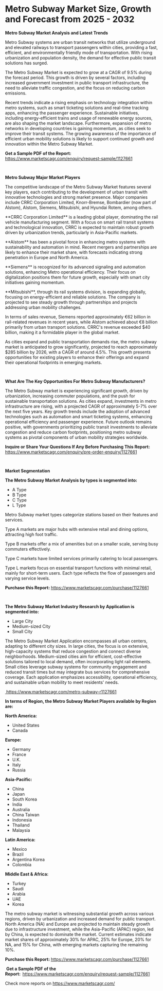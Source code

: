 <p><h1>Metro Subway Market Size, Growth and Forecast from 2025 - 2032</h1></p><p><strong>Metro Subway Market Analysis and Latest Trends</strong></p>
<p><p>Metro Subway systems are urban transit networks that utilize underground and elevated railways to transport passengers within cities, providing a fast, efficient, and environmentally friendly mode of transportation. With rising urbanization and population density, the demand for effective public transit solutions has surged. </p><p>The Metro Subway Market is expected to grow at a CAGR of 9.5% during the forecast period. This growth is driven by several factors, including increased government investment in public transport infrastructure, the need to alleviate traffic congestion, and the focus on reducing carbon emissions. </p><p>Recent trends indicate a rising emphasis on technology integration within metro systems, such as smart ticketing solutions and real-time tracking apps, enhancing the passenger experience. Sustainable initiatives, including energy-efficient trains and usage of renewable energy sources, are also shaping the market landscape. Furthermore, expansion of metro networks in developing countries is gaining momentum, as cities seek to improve their transit systems. The growing awareness of the importance of efficient urban mobility solutions is likely to support continued growth and innovation within the Metro Subway Market.</p></p>
<p><strong>Get a Sample PDF of the Report:&nbsp;</strong> <a href="https://www.marketscagr.com/enquiry/request-sample/1127661?utm_campaign=2565&utm_medium=2&utm_source=Github&utm_content=ia&utm_term=06032025&utm_id=metro-subway">https://www.marketscagr.com/enquiry/request-sample/1127661</a></p>
<p>&nbsp;</p>
<p><strong>Metro Subway Major Market Players</strong></p>
<p><p>The competitive landscape of the Metro Subway Market features several key players, each contributing to the development of urban transit with innovative technologies and strong market presence. Major companies include CRRC Corporation Limited, Knorr-Bremse, Bombardier (now part of Alstom), Alstom, Siemens, Mitsubishi, and Hyundai Rotem, among others.</p><p>**CRRC Corporation Limited** is a leading global player, dominating the rail vehicle manufacturing segment. With a focus on smart rail transit systems and technological innovation, CRRC is expected to maintain robust growth driven by urbanization trends, particularly in Asia-Pacific markets. </p><p>**Alstom** has been a pivotal force in enhancing metro systems with sustainability and automation in mind. Recent mergers and partnerships are likely to enhance their market share, with forecasts indicating strong penetration in Europe and North America.</p><p>**Siemens** is recognized for its advanced signaling and automation solutions, enhancing Metro operational efficiency. Their focus on digitalization positions them for future growth, especially with smart city initiatives gaining momentum.</p><p>**Mitsubishi**, through its rail systems division, is expanding globally, focusing on energy-efficient and reliable solutions. The company is projected to see steady growth through partnerships and projects addressing urban mobility challenges. </p><p>In terms of sales revenue, Siemens reported approximately €62 billion in rail-related revenues in recent years, while Alstom achieved about €8 billion primarily from urban transport solutions. CRRC's revenue exceeded $40 billion, making it a formidable player in the global market. </p><p>As cities expand and public transportation demands rise, the metro subway market is anticipated to grow significantly, projected to reach approximately $285 billion by 2026, with a CAGR of around 4.5%. This growth presents opportunities for existing players to enhance their offerings and expand their operational footprints in emerging markets.</p></p>
<p>&nbsp;</p>
<p><strong>What Are The Key Opportunities For Metro Subway Manufacturers?</strong></p>
<p><p>The Metro Subway market is experiencing significant growth, driven by urbanization, increasing commuter populations, and the push for sustainable transportation solutions. As cities expand, investments in metro infrastructure are rising, with a projected CAGR of approximately 5-7% over the next five years. Key growth trends include the adoption of advanced technologies such as automation and smart ticketing systems, enhancing operational efficiency and passenger experience. Future outlook remains positive, with governments prioritizing public transit investments to alleviate congestion and reduce carbon footprints, positioning metro subway systems as pivotal components of urban mobility strategies worldwide.</p></p>
<p><strong>Inquire or Share Your Questions If Any Before Purchasing This Report:</strong> <a href="https://www.marketscagr.com/enquiry/pre-order-enquiry/1127661?utm_campaign=2565&utm_medium=2&utm_source=Github&utm_content=ia&utm_term=06032025&utm_id=metro-subway">https://www.marketscagr.com/enquiry/pre-order-enquiry/1127661</a></p>
<p>&nbsp;</p>
<p><strong>Market Segmentation</strong></p>
<p><strong>The Metro Subway Market Analysis by types is segmented into:</strong></p>
<p><ul><li>A Type</li><li>B Type</li><li>C Type</li><li>L Type</li></ul></p>
<p><p>Metro Subway market types categorize stations based on their features and services. </p><p>Type A markets are major hubs with extensive retail and dining options, attracting high foot traffic. </p><p>Type B markets offer a mix of amenities but on a smaller scale, serving busy commuters effectively. </p><p>Type C markets have limited services primarily catering to local passengers. </p><p>Type L markets focus on essential transport functions with minimal retail, mainly for short-term users. Each type reflects the flow of passengers and varying service levels.</p></p>
<p><strong>Purchase this Report:&nbsp;</strong><a href="https://www.marketscagr.com/purchase/1127661?utm_campaign=2565&utm_medium=2&utm_source=Github&utm_content=ia&utm_term=06032025&utm_id=metro-subway">https://www.marketscagr.com/purchase/1127661</a></p>
<p>&nbsp;</p>
<p><strong>The Metro Subway Market Industry Research by Application is segmented into:</strong></p>
<p><ul><li>Large City</li><li>Medium-sized City</li><li>Small City</li></ul></p>
<p><p>The Metro Subway Market Application encompasses all urban centers, adapting to different city sizes. In large cities, the focus is on extensive, high-capacity systems that reduce congestion and connect diverse neighborhoods. Medium-sized cities aim for efficient, cost-effective solutions tailored to local demand, often incorporating light rail elements. Small cities leverage subway systems for community engagement and reduced transit times but may integrate bus services for comprehensive coverage. Each application emphasizes accessibility, operational efficiency, and sustainable urban mobility to meet residents' needs.</p></p>
<p><a href="https://www.marketscagr.com/metro-subway-r1127661?utm_campaign=2565&utm_medium=2&utm_source=Github&utm_content=ia&utm_term=06032025&utm_id=metro-subway">&nbsp;https://www.marketscagr.com/metro-subway-r1127661</a></p>
<p><strong>In terms of Region, the Metro Subway Market Players available by Region are:</strong></p>
<p>
    <p> <strong> North America: </strong>
        <ul>
            <li>United States</li>
            <li>Canada</li>
        </ul>
        </p> 
    <p> <strong> Europe: </strong>
        <ul>
            <li>Germany</li>
            <li>France</li>
            <li>U.K.</li>
            <li>Italy</li>
            <li>Russia</li>
        </ul>
        </p> 
    <p> <strong> Asia-Pacific: </strong>
        <ul>
            <li>China</li>
            <li>Japan</li>
            <li>South Korea</li>
            <li>India</li>
            <li>Australia</li>
            <li>China Taiwan</li>
            <li>Indonesia</li>
            <li>Thailand</li>
            <li>Malaysia</li>
        </ul>
        </p> 
    <p> <strong> Latin America: </strong>
        <ul>
            <li>Mexico</li>
            <li>Brazil</li>
            <li>Argentina Korea</li>
            <li>Colombia</li>
        </ul>
        </p> 
    <p> <strong> Middle East & Africa: </strong>
        <ul>
            <li>Turkey</li>
            <li>Saudi</li>
            <li>Arabia</li>
            <li>UAE</li>
            <li>Korea</li>
        </ul>
    </p>
    </p>
<p><p>The metro subway market is witnessing substantial growth across various regions, driven by urbanization and increased demand for public transport. North America (NA) and Europe are projected to maintain steady growth due to infrastructure investment, while the Asia-Pacific (APAC) region, led by China, is expected to dominate the market. Current estimates indicate market shares of approximately 30% for APAC, 25% for Europe, 20% for NA, and 15% for China, with emerging markets capturing the remaining 10%.</p></p>
<p><strong>Purchase this Report: </strong><a href="https://www.marketscagr.com/purchase/1127661?utm_campaign=2565&utm_medium=2&utm_source=Github&utm_content=ia&utm_term=06032025&utm_id=metro-subway">https://www.marketscagr.com/purchase/1127661</a></p>
<p>&nbsp;<strong>Get a Sample PDF of the Report:&nbsp;&nbsp;</strong><a href="https://www.marketscagr.com/enquiry/request-sample/1127661?utm_campaign=2565&utm_medium=2&utm_source=Github&utm_content=ia&utm_term=06032025&utm_id=metro-subway">https://www.marketscagr.com/enquiry/request-sample/1127661</a></p>
<p><strong></strong></p>
<p>Check more reports on <a href="https://www.marketscagr.com/?utm_campaign=2565&utm_medium=2&utm_source=Github&utm_content=ia&utm_term=06032025&utm_id=metro-subway">https://www.marketscagr.com/</a></p>